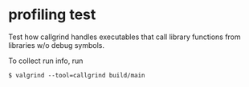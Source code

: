 # profiling test

Test how callgrind handles executables that call library functions from
libraries w/o debug symbols.

To collect run info, run

```
$ valgrind --tool=callgrind build/main
```

